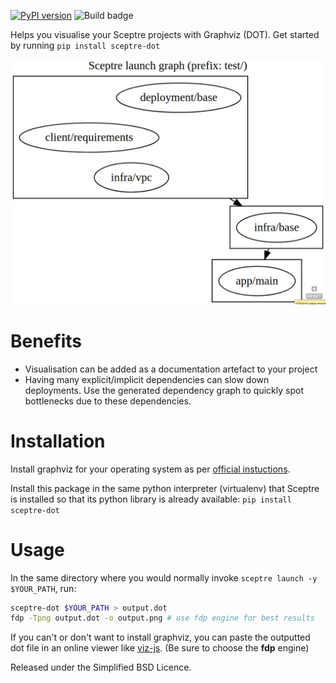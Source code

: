 [![PyPI version](https://badge.fury.io/py/sceptre-dot.svg)](https://badge.fury.io/py/sceptre-dot)
![Build badge](https://codebuild.us-east-1.amazonaws.com/badges?uuid=eyJlbmNyeXB0ZWREYXRhIjoiNituTVJqN2UxSGJ6N2Y3UTdOODhuNCtEcE1Zc0Jjbm5QYlhHWEtPekZYS2VnTFdJU2ZoZUhSdkRNL2V2SWhHbCtwb01SNzVtV1ZUSTJtV0xta2NSNGRVPSIsIml2UGFyYW1ldGVyU3BlYyI6IjNZdlQzSXpqUE9uVDJYbWwiLCJtYXRlcmlhbFNldFNlcmlhbCI6MX0%3D&branch=master)

Helps you visualise your Sceptre projects with Graphviz (DOT). Get started by running `pip install sceptre-dot`

![screenshot.png](screenshot.png)

# Benefits
- Visualisation can be added as a documentation artefact to your project
- Having many explicit/implicit dependencies can slow down deployments. Use the generated dependency graph to quickly spot bottlenecks due to these dependencies. 

# Installation

Install graphviz for your operating system as per [official instuctions](https://graphviz.gitlab.io/download/).

Install this package in the same python interpreter (virtualenv) that Sceptre is installed so that its python library is already available:
`pip install sceptre-dot`

# Usage
In the same directory where you would normally invoke `sceptre launch -y $YOUR_PATH`, run: 

```bash
sceptre-dot $YOUR_PATH > output.dot
fdp -Tpng output.dot -o output.png # use fdp engine for best results
```
If you can't or don't want to install graphviz, you can paste the outputted dot file in an online viewer like [viz-js](http://viz-js.com/). (Be sure to choose the **fdp** engine) 


Released under the Simplified BSD Licence.
